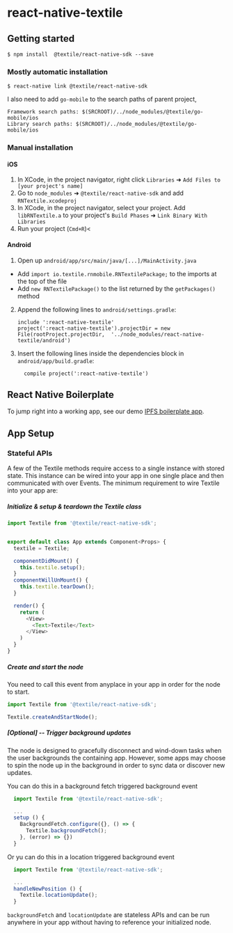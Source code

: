 
# react-native-textile

## Getting started

`$ npm install  @textile/react-native-sdk --save`

### Mostly automatic installation

`$ react-native link @textile/react-native-sdk`

I also need to add `go-mobile` to the search paths of parent project,

```
Framework search paths: $(SRCROOT)/../node_modules/@textile/go-mobile/ios
Library search paths: $(SRCROOT)/../node_modules/@textile/go-mobile/ios
```

### Manual installation

#### iOS

1. In XCode, in the project navigator, right click `Libraries` ➜ `Add Files to [your project's name]`
2. Go to `node_modules` ➜ `@textile/react-native-sdk` and add `RNTextile.xcodeproj`
3. In XCode, in the project navigator, select your project. Add `libRNTextile.a` to your project's `Build Phases` ➜ `Link Binary With Libraries`
4. Run your project (`Cmd+R`)<

#### Android

1. Open up `android/app/src/main/java/[...]/MainActivity.java`
  - Add `import io.textile.rnmobile.RNTextilePackage;` to the imports at the top of the file
  - Add `new RNTextilePackage()` to the list returned by the `getPackages()` method
2. Append the following lines to `android/settings.gradle`:
  	```
  	include ':react-native-textile'
  	project(':react-native-textile').projectDir = new File(rootProject.projectDir, 	'../node_modules/react-native-textile/android')
  	```
3. Insert the following lines inside the dependencies block in `android/app/build.gradle`:
  	```
      compile project(':react-native-textile')
  	```

## React Native Boilerplate

To jump right into a working app, see our demo [IPFS boilerplate app](https://github.com/textileio/react-native-boilerplate).

## App Setup

### Stateful APIs

A few of the Textile methods require access to a single instance with stored state. This instance can be wired into your app in one single place and then communicated with over Events. The minimum requirement to wire Textile into your app are:

##### Initialize & setup & teardown the Textile class

```javascript
import Textile from '@textile/react-native-sdk';


export default class App extends Component<Props> {
  textile = Textile;

  componentDidMount() {
    this.textile.setup();
  }
  componentWillUnMount() {
    this.textile.tearDown();
  }

  render() {
    return (
      <View>
        <Text>Textile</Text>
      </View>
    )
  }
}
```

##### Create and start the node

You need to call this event from anyplace in your app in order for the node to start. 

```javascript
import Textile from '@textile/react-native-sdk';

Textile.createAndStartNode();
```

##### [Optional] -- Trigger background updates

The node is designed to gracefully disconnect and wind-down tasks when the user backgrounds the containing app. However, some apps may choose to spin the node up in the background in order to sync data or discover new updates. 

You can do this in a background fetch triggered background event

```javascript
  import Textile from '@textile/react-native-sdk';

  ...
  setup () {
    BackgroundFetch.configure({}, () => {
      Textile.backgroundFetch();
    }, (error) => {})
  }
```

Or yu can do this in a location triggered background event

```javascript
  import Textile from '@textile/react-native-sdk';

  ...
  handleNewPosition () {
    Textile.locationUpdate();
  }
```

`backgroundFetch` and `locationUpdate` are stateless APIs and can be run anywhere in your app without having to reference your initialized node. 
